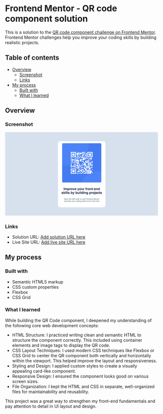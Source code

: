 # Frontend Mentor - QR code component solution

This is a solution to the [QR code component challenge on Frontend Mentor](https://www.frontendmentor.io/challenges/qr-code-component-iux_sIO_H). Frontend Mentor challenges help you improve your coding skills by building realistic projects.

## Table of contents

- [Overview](#overview)
  - [Screenshot](#screenshot)
  - [Links](#links)
- [My process](#my-process)
  - [Built with](#built-with)
  - [What I learned](#what-i-learned)

## Overview

### Screenshot

![](./images/qr-code%20website.png)

### Links

- Solution URL: [Add solution URL here](https://your-solution-url.com)
- Live Site URL: [Add live site URL here](https://your-live-site-url.com)

## My process

### Built with

- Semantic HTML5 markup
- CSS custom properties
- Flexbox
- CSS Grid

### What I learned

While building the QR Code component, I deepened my understanding of the following core web development concepts:

- HTML Structure: I practiced writing clean and semantic HTML to structure the component correctly. This included using container elements and image tags to display the QR code.
- CSS Layout Techniques: I used modern CSS techniques like Flexbox or CSS Grid to center the QR component both vertically and horizontally within the viewport. This helped improve the layout and responsiveness.
- Styling and Design: I applied custom styles to create a visually appealing card-like component.
- Responsive Design: I ensured the component looks good on various screen sizes.
- File Organization: I kept the HTML and CSS in separate, well-organized files for maintainability and reusability.

This project was a great way to strengthen my front-end fundamentals and pay attention to detail in UI layout and design.
